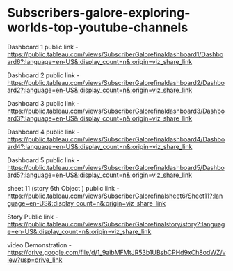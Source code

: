 # Subscribers-galore-exploring-worlds-top-youtube-channels
Dashboard 1 public link  - https://public.tableau.com/views/SubscriberGalorefinaldashboard1/Dashboard6?:language=en-US&:display_count=n&:origin=viz_share_link

Dashboard 2 public link  -https://public.tableau.com/views/SubscriberGalorefinaldashboard2/Dashboard2?:language=en-US&:display_count=n&:origin=viz_share_link

Dashboard 3 public link  -https://public.tableau.com/views/SubscriberGalorefinaldashboard3/Dashboard3?:language=en-US&:display_count=n&:origin=viz_share_link

Dashboard 4 public link  - https://public.tableau.com/views/SubscriberGalorefinaldashboard4/Dashboard4?:language=en-US&:display_count=n&:origin=viz_share_link

Dashboard 5 public link  - https://public.tableau.com/views/SubscriberGalorefinaldashboard5/Dashboard5?:language=en-US&:display_count=n&:origin=viz_share_link

sheet 11 (story 6th Object ) public link  - https://public.tableau.com/views/SubscriberGalorefinalsheet6/Sheet11?:language=en-US&:display_count=n&:origin=viz_share_link

Story Public link - https://public.tableau.com/views/SubscriberGalorefinalstory/story?:language=en-US&:display_count=n&:origin=viz_share_link

video Demonstration - https://drive.google.com/file/d/1_9aibMFMtJR53b1UBsbCPHd9xCh8odWZ/view?usp=drive_link
